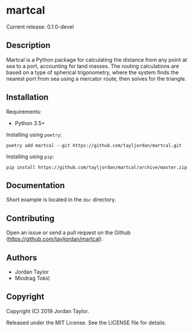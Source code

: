 martcal
=======

Current release: 0.1.0-devel


Description
-----------

Martcal is a Python package for calculating the distance from any point
at sea to a port, accounting for land masses. The routing calculations
are based on a type of spherical trigonometry, where the system finds
the nearest port from sea using a mercator route, then solves for the
triangle.


Installation
------------

Requirements:

 - Python 3.5+

Installing using `poetry`:

    poetry add martcal --git https://github.com/tayljordan/martcal.git

Installing using `pip`:

    pip install https://github.com/tayljordan/martcal/archive/master.zip


Documentation
-------------

Short example is located in the `doc` directory.


Contributing
------------

Open an issue or send a pull request on the Github
(https://github.com/tayljordan/martcal).


Authors
-------

 - Jordan Taylor
 - Miodrag Tokić


Copyright
---------

Copyright (C) 2019 Jordan Taylor.

Released under the MIT License. See the LICENSE file for details.
